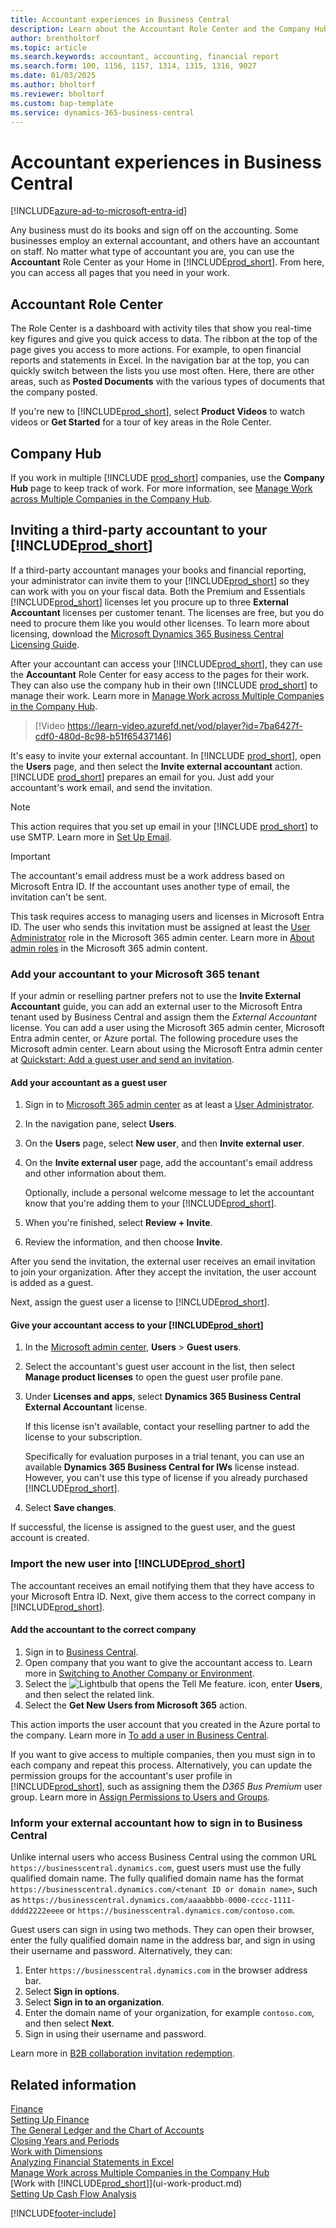 ```yaml
---
title: Accountant experiences in Business Central
description: Learn about the Accountant Role Center and the Company Hub that support internal and external accountants in the client company.
author: brentholtorf
ms.topic: article
ms.search.keywords: accountant, accounting, financial report
ms.search.form: 100, 1156, 1157, 1314, 1315, 1316, 9027
ms.date: 01/03/2025
ms.author: bholtorf
ms.reviewer: bholtorf
ms.custom: bap-template
ms.service: dynamics-365-business-central
---
```

# Accountant experiences in Business Central

[!INCLUDE[azure-ad-to-microsoft-entra-id](~/../shared-content/shared/azure-ad-to-microsoft-entra-id.md)]

Any business must do its books and sign off on the accounting. Some businesses employ an external accountant, and others have an accountant on staff. No matter what type of accountant you are, you can use the **Accountant** Role Center as your Home in [!INCLUDE[prod_short](includes/prod_short.md)]. From here, you can access all pages that you need in your work.  

## Accountant Role Center

The Role Center is a dashboard with activity tiles that show you real-time key figures and give you quick access to data. The ribbon at the top of the page gives you access to more actions. For example, to open financial reports and statements in Excel. In the navigation bar at the top, you can quickly switch between the lists you use most often. Here, there are other areas, such as **Posted Documents** with the various types of documents that the company posted.  

If you're new to [!INCLUDE[prod_short](includes/prod_short.md)], select **Product Videos** to watch videos or **Get Started** for a tour of key areas in the Role Center.

## Company Hub

If you work in multiple [!INCLUDE [prod_short](includes/prod_short.md)] companies, use the **Company Hub** page to keep track of work. For more information, see [Manage Work across Multiple Companies in the Company Hub](company-hub.md).  

## <a name="inviteaccountant"></a>Inviting a third-party accountant to your [!INCLUDE[prod_short](includes/prod_short.md)]

If a third-party accountant manages your books and financial reporting, your administrator can invite them to your [!INCLUDE[prod_short](includes/prod_short.md)] so they can work with you on your fiscal data. Both the Premium and Essentials [!INCLUDE[prod_short](includes/prod_short.md)] licenses let you procure up to three **External Accountant** licenses per customer tenant. The licenses are free, but you do need to procure them like you would other licenses. To learn more about licensing, download the [Microsoft Dynamics 365 Business Central Licensing Guide](https://go.microsoft.com/fwlink/?LinkId=866544).

After your accountant can access your [!INCLUDE[prod_short](includes/prod_short.md)], they can use the **Accountant** Role Center for easy access to the pages for their work. They can also use the company hub in their own [!INCLUDE [prod_short](includes/prod_short.md)] to manage their work. Learn more in [Manage Work across Multiple Companies in the Company Hub](company-hub.md).  

> [!Video https://learn-video.azurefd.net/vod/player?id=7ba6427f-cdf0-480d-8c98-b51f65437146]

It's easy to invite your external accountant. In [!INCLUDE [prod_short](includes/prod_short.md)], open the **Users** page, and then select the **Invite external accountant** action. [!INCLUDE [prod_short](includes/prod_short.md)] prepares an email for you. Just add your accountant's work email, and send the invitation.  

> [!Note]  
> This action requires that you set up email in your [!INCLUDE [prod_short](includes/prod_short.md)] to use SMTP. Learn more in [Set Up Email](admin-how-setup-email.md).  

> [!IMPORTANT]  
> The accountant's email address must be a work address based on Microsoft Entra ID. If the accountant uses another type of email, the invitation can't be sent.
>
> This task requires access to managing users and licenses in Microsoft Entra ID. The user who sends this invitation must be assigned at least the [User Administrator](/entra/identity/role-based-access-control/permissions-reference#user-administrator) role in the Microsoft 365 admin center. Learn more in [About admin roles](/microsoft-365/admin/add-users/about-admin-roles) in the Microsoft 365 admin content.  

### Add your accountant to your Microsoft 365 tenant

If your admin or reselling partner prefers not to use the **Invite External Accountant** guide, you can add an external user to the Microsoft Entra tenant used by Business Central and assign them the *External Accountant* license. You can add a user using the Microsoft 365 admin center, Microsoft Entra admin center, or Azure portal. The following procedure uses the Microsoft admin center. Learn about using the Microsoft Entra admin center at [Quickstart: Add a guest user and send an invitation](/azure/active-directory/b2b/b2b-quickstart-add-guest-users-portal).

#### Add your accountant as a guest user

1. Sign in to [Microsoft 365 admin center](https://admin.microsoft.com) as at least a [User Administrator](/entra/identity/role-based-access-control/permissions-reference#user-administrator).
1. In the navigation pane, select **Users**.
1. On the **Users** page, select **New user**, and then **Invite external user**.
1. On the **Invite external user** page, add the accountant's email address and other information about them.  

   Optionally, include a personal welcome message to let the accountant know that you're adding them to your [!INCLUDE[prod_short](includes/prod_short.md)].

1. When you're finished, select **Review + Invite**.
1. Review the information, and then choose **Invite**.

After you send the invitation, the external user receives an email invitation to join your organization. After they accept the invitation, the user account is added as a guest.

Next, assign the guest user a license to [!INCLUDE[prod_short](includes/prod_short.md)].

#### Give your accountant access to your [!INCLUDE[prod_short](includes/prod_short.md)]

1. In the [Microsoft admin center](https://admin.microsoft.com), **Users** > **Guest users**.
1. Select the accountant's guest user account in the list, then select **Manage product licenses** to open the guest user profile pane.
1. Under **Licenses and apps**, select **Dynamics 365 Business Central External Accountant** license.  

   If this license isn't available, contact your reselling partner to add the license to your subscription.

   Specifically for evaluation purposes in a trial tenant, you can use an available **Dynamics 365 Business Central for IWs** license instead. However, you can't use this type of license if you already purchased [!INCLUDE[prod_short](includes/prod_short.md)].
1. Select **Save changes**.

If successful, the license is assigned to the guest user, and the guest account is created.

### Import the new user into [!INCLUDE[prod_short](includes/prod_short.md)]

The accountant receives an email notifying them that they have access to your Microsoft Entra ID. Next, give them access to the correct company in [!INCLUDE[prod_short](includes/prod_short.md)].

#### Add the accountant to the correct company

1. Sign in to [Business Central](https://businesscentral.dynamics.com).
1. Open company that you want to give the accountant access to. Learn more in [Switching to Another Company or Environment](ui-organization-switch.md).
1. Select the ![Lightbulb that opens the Tell Me feature.](media/ui-search/search_small.png "Tell me what you want to do") icon, enter **Users**, and then select the related link.  
1. Select the **Get New Users from Microsoft 365** action.

This action imports the user account that you created in the Azure portal to the company. Learn more in [To add a user in Business Central](ui-how-users-permissions.md#adduser).  

If you want to give access to multiple companies, then you must sign in to each company and repeat this process. Alternatively, you can update the permission groups for the accountant's user profile in [!INCLUDE[prod_short](includes/prod_short.md)], such as assigning them the *D365 Bus Premium* user group. Learn more in [Assign Permissions to Users and Groups](ui-define-granular-permissions.md).  

### Inform your external accountant how to sign in to Business Central

Unlike internal users who access Business Central using the common URL `https://businesscentral.dynamics.com`, guest users must use the fully qualified domain name. The fully qualified domain name has the format `https://businesscentral.dynamics.com/<tenant ID or domain name>`, such as `https://businesscentral.dynamics.com/aaaabbbb-0000-cccc-1111-dddd2222eeee` or `https://businesscentral.dynamics.com/contoso.com`.

Guest users can sign in using two methods. They can open their browser, enter the fully qualified domain name in the address bar, and sign in using their username and password. Alternatively, they can:

1. Enter `https://businesscentral.dynamics.com` in the browser address bar.
1. Select **Sign in options**.
1. Select **Sign in to an organization**.
1. Enter the domain name of your organization, for example `contoso.com`, and then select **Next**.
1. Sign in using their username and password.

Learn more in [B2B collaboration invitation redemption](/entra/external-id/redemption-experience).

## Related information

[Finance](finance.md)  
[Setting Up Finance](finance-setup-finance.md)  
[The General Ledger and the Chart of Accounts](finance-general-ledger.md)  
[Closing Years and Periods](year-close-years-periods.md)  
[Work with Dimensions](finance-dimensions.md)  
[Analyzing Financial Statements in Excel](finance-analyze-excel.md)  
[Manage Work across Multiple Companies in the Company Hub](company-hub.md)  
[Work with [!INCLUDE[prod_short](includes/prod_short.md)]](ui-work-product.md)  
[Setting Up Cash Flow Analysis](finance-setup-cash-flow-analyses.md)  

[!INCLUDE[footer-include](includes/footer-banner.md)]
